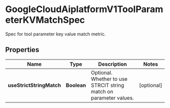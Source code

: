 

# GoogleCloudAiplatformV1ToolParameterKVMatchSpec

Spec for tool parameter key value match metric.

## Properties

| Name | Type | Description | Notes |
|------------ | ------------- | ------------- | -------------|
|**useStrictStringMatch** | **Boolean** | Optional. Whether to use STRCIT string match on parameter values. |  [optional] |



